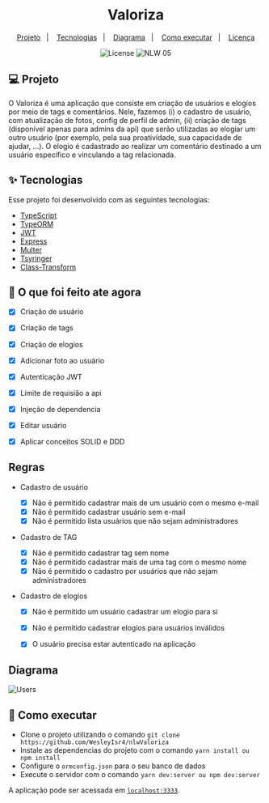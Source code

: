 <h1 align="center">Valoriza</h1>

<p align="center">
  <a href="#-projeto">Projeto</a>&nbsp;&nbsp;&nbsp;|&nbsp;&nbsp;&nbsp;
  <a href="#-tecnologias">Tecnologias</a>&nbsp;&nbsp;&nbsp;|&nbsp;&nbsp;&nbsp;
  <a href="#-diagrama">Diagrama</a>&nbsp;&nbsp;&nbsp;|&nbsp;&nbsp;&nbsp;
  <a href="#-como-executar">Como executar</a>&nbsp;&nbsp;&nbsp;|&nbsp;&nbsp;&nbsp;
  <a href="#-licença">Licença</a>
</p>

<p align="center">
  <img alt="License" src="https://img.shields.io/static/v1?label=license&message=MIT&color=8257E5&labelColor=000000">

 <img src="https://img.shields.io/static/v1?label=NLW&message=05&color=8257E5&labelColor=000000" alt="NLW 05" />
</p>

## 💻 Projeto

O Valoriza é uma aplicação que consiste em criação de usuários e elogios por meio de tags e comentários. Nele, fazemos (i) o cadastro de usuário, com atualização de fotos, config de perfil de admin, (ii) criação de tags (disponível apenas para admins da api) que serão utilizadas ao elogiar um outro usuário (por exemplo, pela sua proatividade, sua capacidade de ajudar, ...). 
O elogio é cadastrado ao realizar um comentário destinado a um usuário específico e vinculando a tag relacionada.

## ✨ Tecnologias

Esse projeto foi desenvolvido com as seguintes tecnologias:

- [TypeScript](https://www.typescriptlang.org/)
- [TypeORM](https://typeorm.io/#/)
- [JWT](https://jwt.io/)
- [Express](https://expressjs.com/pt-br/)
- [Multer](https://github.com/expressjs/multer)
- [Tsyringer](https://github.com/microsoft/tsyringe)
- [Class-Transform](https://github.com/typestack/class-transformer) 

## 🔶 O que foi feito ate agora

- [x] Criação de usuário
- [x] Criação de tags
- [x] Criação de elogios
- [x] Adicionar foto ao usuário
- [x] Autenticação JWT
- [x] Limite de requisião a api
- [x] Injeção de dependencia
- [x] Editar usuário
- [x] Aplicar conceitos SOLID e DDD


## Regras

- Cadastro de usuário

  - [x] Não é permitido cadastrar mais de um usuário com o mesmo e-mail
  - [x] Não é permitido cadastrar usuário sem e-mail
  - [x] Não é permitido lista usuários que não sejam administradores

- Cadastro de TAG

  -[x] Não é permitido cadastrar tag sem nome
  -[x] Não é permitido cadastrar mais de uma tag com o mesmo nome
  -[x] Não é permitido o cadastro por usuários que não sejam administradores

- Cadastro de elogios

  -[x] Não é permitido um usuário cadastrar um elogio para si
  -[x] Não é permitido cadastrar elogios para usuários inválidos
  -[x] O usuário precisa estar autenticado na aplicação


## Diagrama

![Users](https://user-images.githubusercontent.com/30372910/123325652-a89c3500-d50e-11eb-81d9-e40e3da1b92b.png)


## 🚀 Como executar

- Clone o projeto utilizando o comando `git clone https://github.com/WesleyIsr4/nlwValoriza`
- Instale as dependencias do projeto com o comando `yarn install ou npm install`
- Configure o `ormconfig.json` para o seu banco de dados
- Execute o servidor com o comando `yarn dev:server ou npm dev:server`


A aplicação pode ser acessada em [`localhost:3333`](http://localhost:3333).
